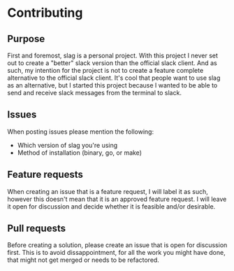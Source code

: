 Contributing
============

Purpose
-------

First and foremost, slag is a personal project. With this project I
never set out to create a "better" slack version than the official slack
client. And as such, my intention for the project is not to create a feature
complete alternative to the official slack client. It's cool that people
want to use slag as an alternative, but I started this project because
I wanted to be able to send and receive slack messages from the terminal to
slack.

Issues
------

When posting issues please mention the following:

* Which version of slag you're using
* Method of installation (binary, go, or make)

Feature requests
----------------

When creating an issue that is a feature request, I will label it as such,
however this doesn't mean that it is an approved feature request. I will
leave it open for discussion and decide whether it is feasible and/or
desirable.

Pull requests
-------------

Before creating a solution, please create an issue that is open for discussion
first. This is to avoid dissappointment, for all the work you might have
done, that might not get merged or needs to be refactored.
